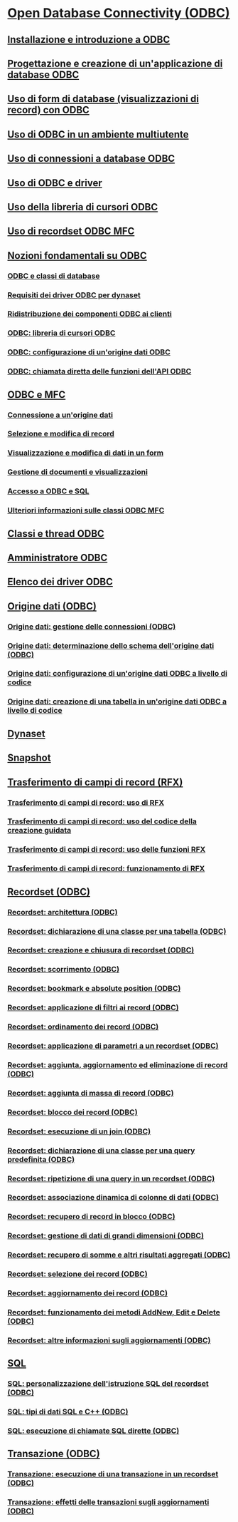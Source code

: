 # [Open Database Connectivity (ODBC)](open-database-connectivity-odbc.md)
## [Installazione e introduzione a ODBC](installing-and-getting-started-with-odbc.md)
## [Progettazione e creazione di un'applicazione di database ODBC](design-and-create-an-odbc-database-application.md)
## [Uso di form di database (visualizzazioni di record) con ODBC](use-database-forms-record-views-with-odbc.md)
## [Uso di ODBC in un ambiente multiutente](use-odbc-to-work-with-other-users.md)
## [Uso di connessioni a database ODBC](work-with-odbc-database-connections.md)
## [Uso di ODBC e driver](work-with-odbc-and-drivers.md)
## [Uso della libreria di cursori ODBC](use-the-odbc-cursor-library.md)
## [Uso di recordset ODBC MFC](use-mfc-odbc-recordsets.md)
## [Nozioni fondamentali su ODBC](odbc-basics.md)
### [ODBC e classi di database](odbc-and-the-database-classes.md)
### [Requisiti dei driver ODBC per dynaset](odbc-driver-requirements-for-dynasets.md)
### [Ridistribuzione dei componenti ODBC ai clienti](redistributing-odbc-components-to-your-customers.md)
### [ODBC: libreria di cursori ODBC](odbc-the-odbc-cursor-library.md)
### [ODBC: configurazione di un'origine dati ODBC](odbc-configuring-an-odbc-data-source.md)
### [ODBC: chiamata diretta delle funzioni dell'API ODBC](odbc-calling-odbc-api-functions-directly.md)
## [ODBC e MFC](odbc-and-mfc.md)
### [Connessione a un'origine dati](connecting-to-a-data-source.md)
### [Selezione e modifica di record](selecting-and-manipulating-records.md)
### [Visualizzazione e modifica di dati in un form](displaying-and-manipulating-data-in-a-form.md)
### [Gestione di documenti e visualizzazioni](working-with-documents-and-views.md)
### [Accesso a ODBC e SQL](access-to-odbc-and-sql.md)
### [Ulteriori informazioni sulle classi ODBC MFC](further-reading-about-the-mfc-odbc-classes.md)
## [Classi e thread ODBC](odbc-classes-and-threads.md)
## [Amministratore ODBC](odbc-administrator.md)
## [Elenco dei driver ODBC](odbc-driver-list.md)
## [Origine dati (ODBC)](data-source-odbc.md)
### [Origine dati: gestione delle connessioni (ODBC)](data-source-managing-connections-odbc.md)
### [Origine dati: determinazione dello schema dell'origine dati (ODBC)](data-source-determining-the-schema-of-the-data-source-odbc.md)
### [Origine dati: configurazione di un'origine dati ODBC a livello di codice](data-source-programmatically-configuring-an-odbc-data-source.md)
### [Origine dati: creazione di una tabella in un'origine dati ODBC a livello di codice](data-source-programmatically-creating-a-table-in-an-odbc-data-source.md)
## [Dynaset](dynaset.md)
## [Snapshot](snapshot.md)
## [Trasferimento di campi di record (RFX)](record-field-exchange-rfx.md)
### [Trasferimento di campi di record: uso di RFX](record-field-exchange-using-rfx.md)
### [Trasferimento di campi di record: uso del codice della creazione guidata](record-field-exchange-working-with-the-wizard-code.md)
### [Trasferimento di campi di record: uso delle funzioni RFX](record-field-exchange-using-the-rfx-functions.md)
### [Trasferimento di campi di record: funzionamento di RFX](record-field-exchange-how-rfx-works.md)
## [Recordset (ODBC)](recordset-odbc.md)
### [Recordset: architettura (ODBC)](recordset-architecture-odbc.md)
### [Recordset: dichiarazione di una classe per una tabella (ODBC)](recordset-declaring-a-class-for-a-table-odbc.md)
### [Recordset: creazione e chiusura di recordset (ODBC)](recordset-creating-and-closing-recordsets-odbc.md)
### [Recordset: scorrimento (ODBC)](recordset-scrolling-odbc.md)
### [Recordset: bookmark e absolute position (ODBC)](recordset-bookmarks-and-absolute-positions-odbc.md)
### [Recordset: applicazione di filtri ai record (ODBC)](recordset-filtering-records-odbc.md)
### [Recordset: ordinamento dei record (ODBC)](recordset-sorting-records-odbc.md)
### [Recordset: applicazione di parametri a un recordset (ODBC)](recordset-parameterizing-a-recordset-odbc.md)
### [Recordset: aggiunta, aggiornamento ed eliminazione di record (ODBC)](recordset-adding-updating-and-deleting-records-odbc.md)
### [Recordset: aggiunta di massa di record (ODBC)](recordset-adding-records-in-bulk-odbc.md)
### [Recordset: blocco dei record (ODBC)](recordset-locking-records-odbc.md)
### [Recordset: esecuzione di un join (ODBC)](recordset-performing-a-join-odbc.md)
### [Recordset: dichiarazione di una classe per una query predefinita (ODBC)](recordset-declaring-a-class-for-a-predefined-query-odbc.md)
### [Recordset: ripetizione di una query in un recordset (ODBC)](recordset-requerying-a-recordset-odbc.md)
### [Recordset: associazione dinamica di colonne di dati (ODBC)](recordset-dynamically-binding-data-columns-odbc.md)
### [Recordset: recupero di record in blocco (ODBC)](recordset-fetching-records-in-bulk-odbc.md)
### [Recordset: gestione di dati di grandi dimensioni (ODBC)](recordset-working-with-large-data-items-odbc.md)
### [Recordset: recupero di somme e altri risultati aggregati (ODBC)](recordset-obtaining-sums-and-other-aggregate-results-odbc.md)
### [Recordset: selezione dei record (ODBC)](recordset-how-recordsets-select-records-odbc.md)
### [Recordset: aggiornamento dei record (ODBC)](recordset-how-recordsets-update-records-odbc.md)
### [Recordset: funzionamento dei metodi AddNew, Edit e Delete (ODBC)](recordset-how-addnew-edit-and-delete-work-odbc.md)
### [Recordset: altre informazioni sugli aggiornamenti (ODBC)](recordset-more-about-updates-odbc.md)
## [SQL](sql.md)
### [SQL: personalizzazione dell'istruzione SQL del recordset (ODBC)](sql-customizing-your-recordsets-sql-statement-odbc.md)
### [SQL: tipi di dati SQL e C++ (ODBC)](sql-sql-and-cpp-data-types-odbc.md)
### [SQL: esecuzione di chiamate SQL dirette (ODBC)](sql-making-direct-sql-calls-odbc.md)
## [Transazione (ODBC)](transaction-odbc.md)
### [Transazione: esecuzione di una transazione in un recordset (ODBC)](transaction-performing-a-transaction-in-a-recordset-odbc.md)
### [Transazione: effetti delle transazioni sugli aggiornamenti (ODBC)](transaction-how-transactions-affect-updates-odbc.md)
